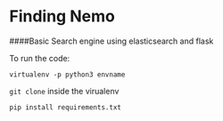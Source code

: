 # Finding Nemo
####Basic Search engine using elasticsearch and flask

To run the code:

`virtualenv -p python3 envname`

`git clone` inside the virualenv 

`pip install requirements.txt`

